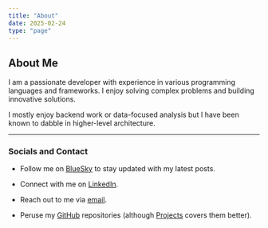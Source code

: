 ```yaml
---
title: "About"
date: 2025-02-24
type: "page"
---
```


## About Me

I am a passionate developer with experience in various programming languages and frameworks. I enjoy solving complex problems and building innovative solutions.

I mostly enjoy backend work or data-focused analysis but I have been known to dabble in higher-level architecture.

---

### Socials and Contact
* Follow me on [BlueSky](https://bsky.app/profile/louisj.dev) to stay updated with my latest posts.

* Connect with me on [LinkedIn](https://www.linkedin.com/in/louis-bishop-1aab60234/).

* Reach out to me via [email](mailto:louisjoseph003@gmail.com).

* Peruse my [GitHub](https://github.com/LouWasHere) repositories (although [Projects](/projects) covers them better).